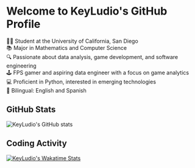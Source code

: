 # Welcome to KeyLudio's GitHub Profile

👨‍🎓 Student at the University of California, San Diego  
📚 Major in Mathematics and Computer Science  
🔍 Passionate about data analysis, game development, and software engineering  
🕹️ FPS gamer and aspiring data engineer with a focus on game analytics  
💻 Proficient in Python, interested in emerging technologies  
🌟 Bilingual: English and Spanish

## GitHub Stats

![KeyLudio's GitHub stats](https://github-readme-stats.vercel.app/api?username=KeyLudio&show_icons=true&theme=radical)

## Coding Activity

[![KeyLudio's Wakatime Stats](https://github-readme-stats.vercel.app/api/wakatime?username=KeyLudio)](https://github.com/anuraghazra/github-readme-stats)
